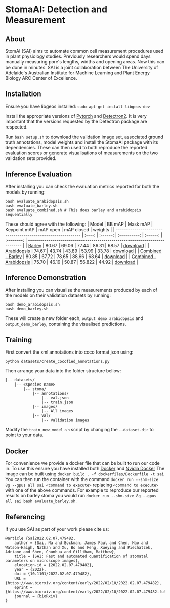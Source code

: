 # StomaAI: Detection and Measurement
## About
StomAI (SAI) aims to automate common cell measurement procedures used in plant physiology studies. Previously researchers would spend days manually measuring pore's lengths, widths and opening areas. Now this can be done in minutes. SAI is a joint collaboration between The University of Adelaide's Australian Institute for Machine Learning and Plant Energy Biology ARC Center of Excellence.

## Installation
Ensure you have libgeos installed: `sudo apt-get install libgeos-dev`

Install the appropriate versions of [Pytorch](https://pytorch.org/get-started/locally/) and [Detectron2](https://detectron2.readthedocs.io/en/latest/tutorials/install.html).
It is very important that the versions requested by the Detectron package are respected.

Run `bash setup.sh` to download the validation image set, associated ground truth annotations, model weights and install the StomaAI package with its dependencies.
These can then used to both reproduce the reported evaluation scores or generate visualisations of measurements on the two validation sets provided.

## Inference Evaluation
After installing you can check the evaluation metrics reported for both the models by running:
```
bash evaluate_arabidopsis.sh
bash evaluate_barley.sh
bash evaluate_combined.sh # This does barley and arabidopsis sequentially
```
These should agree with the following:
| Model                                                        | BB mAP | Mask mAP | Keypoint mAP | mAP open | mAP closed | weights                                                                     |
| ------------------------------------------------------------ | :----: | :------: | :----------: | :------: | :--------: | --------------------------------------------------------------------------- |
| [Barley](configs/mask_rcnn_barley.yaml)                      | 80.67  |  69.06   |    77.44     |  86.31   |   68.57    | [download](https://cloudstor.aarnet.edu.au/plus/s/KWFjWBLlE18n9M9/download) |
| [Arabidopsis](configs/mask_rcnn_arabidopsis.yaml)            | 74.67  |  43.74   |    43.89     |  53.99   |   33.78    | [download](https://cloudstor.aarnet.edu.au/plus/s/iLB4PwuKqjbdSWg/download) |
| [Combined - Barley](configs/mask_rcnn_barley.yaml)           | 80.85  |  67.72   |    78.65     |  88.66   |   68.64    | [download](https://cloudstor.aarnet.edu.au/plus/s/EQMljoS9YLvpHtS/download) |
| [Combined - Arabidopsis](configs/mask_rcnn_arabidopsis.yaml) | 75.70  |  46.19   |    50.87     |  56.822  |   44.92    | [download](https://cloudstor.aarnet.edu.au/plus/s/EQMljoS9YLvpHtS/download) |

## Inference Demonstration
After installing you can visualise the measurements produced by each of the models on their validation datasets by running:
```
bash demo_arabidopsis.sh
bash demo_barley.sh
```
These will create a new folder each, `output_demo_arabidopsis` and `output_demo_barley`, containing the visualised predictions.

## Training
First convert the xml annotations into coco format json using:
```
python datasets/create_cocofied_annotations.py
```
Then arrange your data into the folder structure bellow:
```
|-- datasets/
    |-- <species name>
        |-- stoma/
            |-- annotations/
                |-- val.json
                |-- train.json
            |-- images/
                |-- All images
            |-- val/
                |-- Validation images
```
Modify the `train_new_model.sh` script by changing the `--dataset-dir` to point to your data.

## Docker
For convenience we provide a docker file that can be built to run our code in.
To use this ensure you have installed both [Docker]() and [Nvidia Docker]()
The image can be built using `docker build . -f dockerfiles/Dockerfile -t sai`
You can then run the container with the command `docker run --shm-size 8g --gpus all sai <command to execute>` replacing `<command to execute>` with one of the above commands. For example to reproduce our reported results on barley stoma you would run `docker run --shm-size 8g --gpus all sai bash evaluate_barley.sh`.

## Referencing
If you use SAI as part of your work please cite us:
```
@article {Sai2022.02.07.479482,
	author = {Sai, Na and Bockman, James Paul and Chen, Hao and Watson-Haigh, Nathan and Xu, Bo and Feng, Xueying and Piechatzek, Adriane and Shen, Chunhua and Gilliham, Matthew},
	title = {SAI: Fast and automated quantification of stomatal parameters on microscope images},
	elocation-id = {2022.02.07.479482},
	year = {2022},
	doi = {10.1101/2022.02.07.479482},
	URL = {https://www.biorxiv.org/content/early/2022/02/10/2022.02.07.479482},
	eprint = {https://www.biorxiv.org/content/early/2022/02/10/2022.02.07.479482.full.pdf},
	journal = {bioRxiv}
}
```
